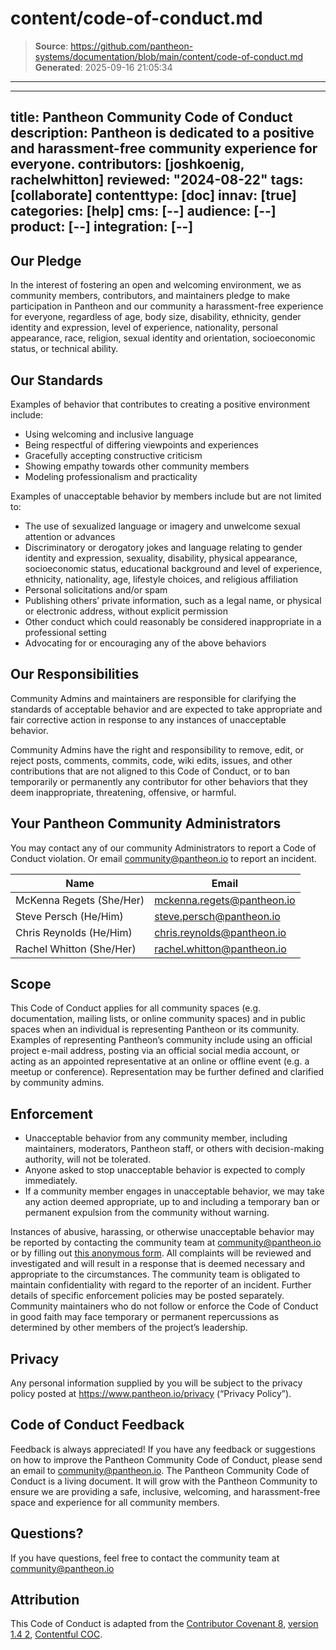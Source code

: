 # content/code-of-conduct.md

> **Source**: https://github.com/pantheon-systems/documentation/blob/main/content/code-of-conduct.md
> **Generated**: 2025-09-16 21:05:34

---

---
title: Pantheon Community Code of Conduct
description: Pantheon is dedicated to a positive and harassment-free community experience for everyone.
contributors: [joshkoenig, rachelwhitton]
reviewed: "2024-08-22"
tags: [collaborate]
contenttype: [doc]
innav: [true]
categories: [help]
cms: [--]
audience: [--]
product: [--]
integration: [--]
---

## Our Pledge

In the interest of fostering an open and welcoming environment, we as community members, contributors, and maintainers pledge to make participation in Pantheon and our community a harassment-free experience for everyone, regardless of age, body size, disability, ethnicity, gender identity and expression, level of experience, nationality, personal appearance, race, religion, sexual identity and orientation, socioeconomic status, or technical ability.

## Our Standards

Examples of behavior that contributes to creating a positive environment include:

- Using welcoming and inclusive language
- Being respectful of differing viewpoints and experiences
- Gracefully accepting constructive criticism
- Showing empathy towards other community members
- Modeling professionalism and practicality

Examples of unacceptable behavior by members include but are not limited to:

- The use of sexualized language or imagery and unwelcome sexual attention or advances
- Discriminatory or derogatory jokes and language relating to gender identity and expression, sexuality, disability, physical appearance, socioeconomic status, educational background and level of experience, ethnicity, nationality, age, lifestyle choices, and religious affiliation
- Personal solicitations and/or spam
- Publishing others’ private information, such as a legal name, or physical or electronic address, without explicit permission
- Other conduct which could reasonably be considered inappropriate in a professional setting
- Advocating for or encouraging any of the above behaviors

## Our Responsibilities

Community Admins and maintainers are responsible for clarifying the standards of acceptable behavior and are expected to take appropriate and fair corrective action in response to any instances of unacceptable behavior.

Community Admins have the right and responsibility to remove, edit, or reject posts, comments, commits, code, wiki edits, issues, and other contributions that are not aligned to this Code of Conduct, or to ban temporarily or permanently any contributor for other behaviors that they deem inappropriate, threatening, offensive, or harmful.

## Your Pantheon Community Administrators  

You may contact any of our community Administrators to report a Code of Conduct violation. Or email <community@pantheon.io> to report an incident.

| Name | Email |
|------|-------|
| McKenna Regets (She/Her) | <mckenna.regets@pantheon.io> |
| Steve Persch (He/Him) | <steve.persch@pantheon.io> |
| Chris Reynolds (He/Him) | <chris.reynolds@pantheon.io> |
| Rachel Whitton (She/Her) | <rachel.whitton@pantheon.io> |

## Scope

This Code of Conduct applies for all community spaces (e.g. documentation, mailing lists, or online community spaces) and in public spaces when an individual is representing Pantheon or its community. Examples of representing Pantheon’s community include using an official project e-mail address, posting via an official social media account, or acting as an appointed representative at an online or offline event (e.g. a meetup or conference). Representation may be further defined and clarified by community admins.

## Enforcement

- Unacceptable behavior from any community member, including maintainers, moderators, Pantheon staff, or others with decision-making authority, will not be tolerated.
- Anyone asked to stop unacceptable behavior is expected to comply immediately.
- If a community member engages in unacceptable behavior, we may take any action deemed appropriate, up to and including a temporary ban or permanent expulsion from the community without warning.

Instances of abusive, harassing, or otherwise unacceptable behavior may be reported by contacting the community team at <community@pantheon.io> or by filling out [this anonymous form](https://forms.gle/Rzdb79EpczjU5MRM8). All complaints will be reviewed and investigated and will result in a response that is deemed necessary and appropriate to the circumstances. The community team is obligated to maintain confidentiality with regard to the reporter of an incident. Further details of specific enforcement policies may be posted separately. Community maintainers who do not follow or enforce the Code of Conduct in good faith may face temporary or permanent repercussions as determined by other members of the project’s leadership.

## Privacy

Any personal information supplied by you will be subject to the privacy policy posted at <https://www.pantheon.io/privacy> (“Privacy Policy”).

## Code of Conduct Feedback

Feedback is always appreciated! If you have any feedback or suggestions on how to improve the Pantheon Community Code of Conduct, please send an email to <community@pantheon.io>.
The Pantheon Community Code of Conduct is a living document. It will grow with the Pantheon Community to ensure we are providing a safe, inclusive, welcoming, and harassment-free space and experience for all community members.

## Questions?

If you have questions, feel free to contact the community team at <community@pantheon.io>

## Attribution

This Code of Conduct is adapted from the [Contributor Covenant 8](https://github.com/ContributorCovenant/contributor_covenant), [version 1.4 2](https://github.com/ContributorCovenant/contributor_covenant/tree/v1_4), [Contentful COC](https://www.contentful.com/developers/code-of-conduct/#:~:text=Contentful%20is%20dedicated%20to%20providing,We%20are%20a%20diverse%20community.).
